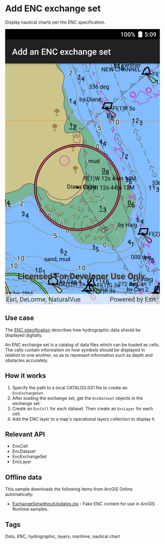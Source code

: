 # Add ENC exchange set

Display nautical charts per the ENC specification.

![screenshot](AddENCExchangeSet.jpg)

## Use case

The [ENC specification]( https://www.iho.int/iho_pubs/standard/S-57Ed3.1/20ApB1.pdf) describes how hydrographic data should be displayed digitally.

An ENC exchange set is a catalog of data files which can be loaded as cells. The cells contain information on how symbols should be displayed in relation to one another, so as to represent information such as depth and obstacles accurately.

## How it works

1. Specify the path to a local CATALOG.031 file to create an `EncExchangeSet`.
2. After loading the exchange set, get the `EncDataset` objects in the exchange set`.
3. Create an `EncCell` for each dataset. Then create an `EncLayer` for each cell.
4. Add the ENC layer to a map's operational layers collection to display it.

## Relevant API

* EncCell
* EncDataset
* EncExchangeSet
* EncLayer

## Offline data

This sample downloads the following items from ArcGIS Online automatically:

* [ExchangeSetwithoutUpdates.zip](https://www.arcgis.com/home/item.html?id=9d2987a825c646468b3ce7512fb76e2d) - Fake ENC content for use in ArcGIS Runtime samples.

## Tags

Data, ENC, hydrographic, layers, maritime, nautical chart
